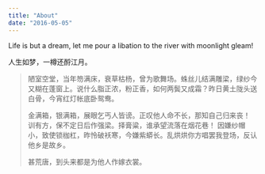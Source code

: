 ```yaml
---
title: "About"
date: "2016-05-05"
---
```


Life is but a dream, let me pour a libation to the river with moonlight gleam!

人生如梦，一樽还酹江月。

> 陋室空堂，当年笏满床，衰草枯杨，曾为歌舞场。蛛丝儿结满雕梁，绿纱今又糊在蓬窗上。说什么脂正浓，粉正香，如何两鬓又成霜？昨日黄土陇头送白骨，今宵红灯帐底卧鸳鸯。
>
> 金满箱，银满箱，展眼乞丐人皆谤。正叹他人命不长，那知自己归来丧！
> 训有方，保不定日后作强梁。择膏粱，谁承望流落在烟花巷！
> 因嫌纱帽小，致使锁枷杠，昨怜破袄寒，今嫌紫蟒长。乱烘烘你方唱罢我登场，反认他乡是故乡。
>
> 甚荒唐，到头来都是为他人作嫁衣裳。  
